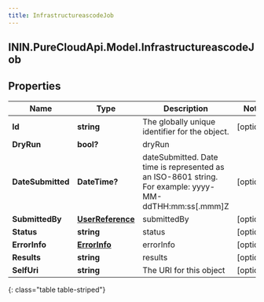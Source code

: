 ```yaml
---
title: InfrastructureascodeJob
---
```

## ININ.PureCloudApi.Model.InfrastructureascodeJob

## Properties

|Name | Type | Description | Notes|
|------------ | ------------- | ------------- | -------------|
| **Id** | **string** | The globally unique identifier for the object. | [optional] |
| **DryRun** | **bool?** | dryRun | |
| **DateSubmitted** | **DateTime?** | dateSubmitted. Date time is represented as an ISO-8601 string. For example: yyyy-MM-ddTHH:mm:ss[.mmm]Z | [optional] |
| **SubmittedBy** | [**UserReference**](UserReference.html) | submittedBy | [optional] |
| **Status** | **string** | status | [optional] |
| **ErrorInfo** | [**ErrorInfo**](ErrorInfo.html) | errorInfo | [optional] |
| **Results** | **string** | results | [optional] |
| **SelfUri** | **string** | The URI for this object | [optional] |
{: class="table table-striped"}


